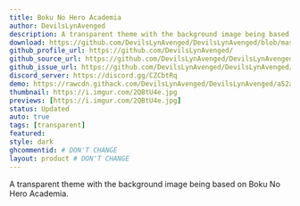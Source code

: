 ```yaml
---
title: Boku No Hero Academia
author: DevilsLynAvenged
description: A transparent theme with the background image being based on Boku No Hero Academia.
download: https://github.com/DevilsLynAvenged/DevilsLynAvenged/blob/master/Theme_Group_2/BokuNoHeroAcademia.theme.css
github_profile_url: https://github.com/DevilsLynAvenged/
github_source_url: https://github.com/DevilsLynAvenged/DevilsLynAvenged/blob/master/Theme_Group_2/BokuNoHeroAcademia.theme.css
github_issue_url: https://github.com/DevilsLynAvenged/DevilsLynAvenged/issues
discord_server: https://discord.gg/CZCbtRq
demo: https://rawcdn.githack.com/DevilsLynAvenged/DevilsLynAvenged/a52a7fe6798ccccf2c496e8cb67194fae22a093b/Theme_Group_2/BokuNoHeroAcademia.theme.css
thumbnail: https://i.imgur.com/2QBtU4e.jpg
previews: [https://i.imgur.com/2QBtU4e.jpg]
status: Updated
auto: true
tags: [transparent]
featured:
style: dark
ghcommentid: # DON'T CHANGE
layout: product # DON'T CHANGE
---
```

A transparent theme with the background image being based on Boku No Hero Academia.